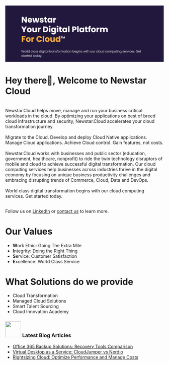 ![image](Newstar.jpg)

# Hey there👋, Welcome to Newstar Cloud
<br>
Newstar.Cloud helps move, manage and run your business critical workloads in the cloud. By optimizing your applications on best of breed cloud infrastructure and security, Newstar.Cloud accelerates your cloud transformation journey.
<br></br>
Migrate to the Cloud. Develop and deploy Cloud Native applications. Manage Cloud applications. Achieve Cloud control. Gain features, not costs.
<br></br>
Newstar.Cloud works with businesses and public sector (education, government, healthcare, nonprofit) to ride the twin technology disruptors of mobile and cloud to achieve successful digital transformation. Our cloud computing services help businesses across industries thrive in the digital economy by focusing on unique business productivity challenges and embracing disrupting trends of Commerce, Cloud, Data and DevOps.
<br></br>
World class digital transformation begins with our cloud computing services. Get started today. 
<br></br>

Follow us on [LinkedIn](https://www.linkedin.com/company/newstar-corporation/) or [contact us](https://newstar.cloud/remote-devops) to learn more.
</br>

# **Our Values** 

- **W**ork Ethic: Going The Extra Mile 
- **I**ntegrity: Doing the Right Thing 
- **S**ervice: Customer Satisfaction 
- **E**xcellence: World Class Service 

# **What Solutions do we provide**

- Cloud Transformation
- Managed Cloud Solutions
- Smart Talent Sourcing
- Cloud Innovation Academy
### <img src="https://media.giphy.com/media/IyxcGK3GbdCoHOMcln/giphy.gif" width="50" height="50"> Latest Blog Articles

<!-- BLOG-POST-LIST:START -->
- [Office 365 Backup Solutions: Recovery Tools Comparison](https://newstar.cloud/blog/microsoft-office-365-backup-solutions-comparison-recovery-tools/)
- [Virtual Desktop as a Service: CloudJumper vs Nerdio](https://newstar.cloud/blog/virtual-desktop-as-a-service-cloudjumper-vs-nerdio/)
- [Rightsizing Cloud: Optimize Performance and Manage Costs](https://newstar.cloud/blog/rightsizing-cloud-optimize-performance-and-manage-costs/)
<!-- BLOG-POST-LIST:END -->